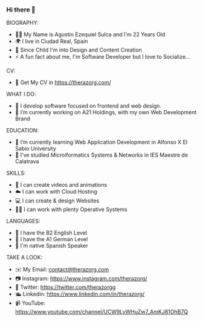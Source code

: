 ### Hi there 👋

BIOGRAPHY:
- 💁‍♂️ My Name is  Agustin Ezequiel Sulca and I'm 22 Years Old
- 🌍 I live in Ciudad Real, Spain
- 💌 Since Child I'm into Design and Content Creation
- ⚡ A fun fact about me, I'm Software Developer but I love to Socialize...

CV:
- 📩 Get My CV in https://therazorg.com/

WHAT I DO:
- 💼 I develop software focused on frontend and web design. 
- 🔭 I’m currently working on A21 Holdings, with my own Web Development Brand

EDUCATION:
- 🌱 I’m currently learning Web Application Development in Alfonso X El Sabio University
- 🌻 I've studied Microiformatics Systems & Networks in IES Maestre de Calatrava

SKILLS:
- 🎥 I can create videos and animations
- ☁️ I can work with Cloud Hosting
- 💻 I can create & design Websites
- 👷‍♂️ I can work with plenty Operative Systems

LANGUAGES:
- 💬 I have the B2 English Level
- 💬 I have the A1 German Level
- 💬 I'm native Spanish Speaker

TAKE A LOOK:
- ✉️ My Email: contact@therazorg.com
- 📷 Instagram: https://www.instagram.com/therazorg/
- 🧿 Twitter: https://twitter.com/therazorgg
- 🛳️ Linkedin: https://www.linkedin.com/in/therazorg/
- 📹 YouTube: https://www.youtube.com/channel/UCW9LyWHuZw7_AmKJ81OhB7Q



